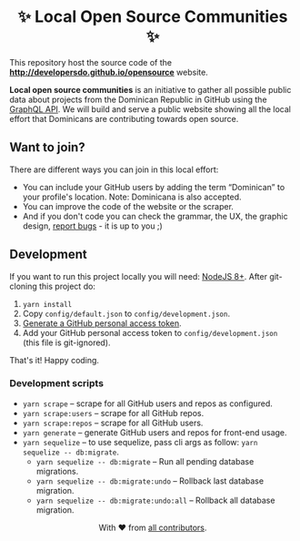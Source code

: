 <h1 align=center>✨ Local Open Source Communities ✨</h1>

This repository host the source code of the **http://developersdo.github.io/opensource** website.

**Local open source communities** is an initiative to gather all possible public data about projects from the Dominican Republic in GitHub using the [GraphQL API](https://developer.github.com/v4/). We will build and serve a public website showing all the local effort that Dominicans are contributing towards open source.

## Want to join?

There are different ways you can join in this local effort:

 - You can include your GitHub users by adding the term “Dominican” to your profile's location. Note: Dominicana is also accepted.
 - You can improve the code of the website or the scraper.
 - And if you don't code you can check the grammar, the UX, the graphic design, [report bugs](https://github.com/developersdo/opensource/issues/new) - it is up to you ;)
 
## Development
 
If you want to run this project locally you will need: [NodeJS 8+](https://nodejs.org/en/). After git-cloning this project do:

 1. `yarn install`
 2. Copy `config/default.json` to `config/development.json`.
 3. [Generate a GitHub personal access token](https://help.github.com/articles/creating-a-personal-access-token-for-the-command-line/).
 4. Add your GitHub personal access token to `config/development.json` (this file is git-ignored).

That's it! Happy coding.

### Development scripts

 - `yarn scrape` – scrape for all GitHub users and repos as configured.
 - `yarn scrape:users` – scrape for all GitHub repos.
 - `yarn scrape:repos` – scrape for all GitHub users.
 - `yarn generate` – generate GitHub users and repos for front-end usage.
 - `yarn sequelize` – to use sequelize, pass cli args as follow: `yarn sequelize -- db:migrate`.
   - `yarn sequelize -- db:migrate` – Run all pending database migrations.
   - `yarn sequelize -- db:migrate:undo` – Rollback last database migration.
   - `yarn sequelize -- db:migrate:undo:all` – Rollback all database migration.

<div align=center>
With ♥︎ from <a href="https://github.com/developersdo/opensource/graphs/contributors">all contributors</a>.
</div>
